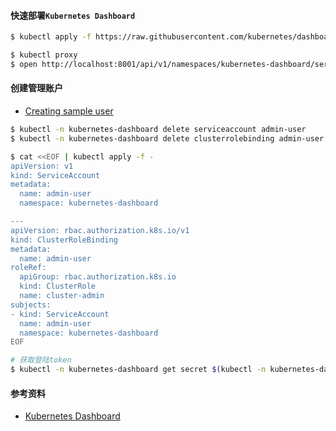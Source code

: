 
#### 快速部署`Kubernetes Dashboard`

```bash
$ kubectl apply -f https://raw.githubusercontent.com/kubernetes/dashboard/v2.3.1/aio/deploy/recommended.yaml

$ kubectl proxy
$ open http://localhost:8001/api/v1/namespaces/kubernetes-dashboard/services/kubernetes-dashboard:/proxy
```

#### 创建管理账户

- [Creating sample user](https://github.com/kubernetes/dashboard/blob/master/docs/user/access-control/creating-sample-user.md)

```bash
$ kubectl -n kubernetes-dashboard delete serviceaccount admin-user
$ kubectl -n kubernetes-dashboard delete clusterrolebinding admin-user

$ cat <<EOF | kubectl apply -f -
apiVersion: v1
kind: ServiceAccount
metadata:
  name: admin-user
  namespace: kubernetes-dashboard

---
apiVersion: rbac.authorization.k8s.io/v1
kind: ClusterRoleBinding
metadata:
  name: admin-user
roleRef:
  apiGroup: rbac.authorization.k8s.io
  kind: ClusterRole
  name: cluster-admin
subjects:
- kind: ServiceAccount
  name: admin-user
  namespace: kubernetes-dashboard
EOF

# 获取登陆token
$ kubectl -n kubernetes-dashboard get secret $(kubectl -n kubernetes-dashboard get sa/admin-user -o jsonpath="{.secrets[0].name}") -o go-template="{{.data.token | base64decode}}"
```

#### 参考资料

- [Kubernetes Dashboard](https://github.com/kubernetes/dashboard)
